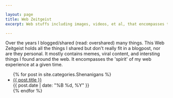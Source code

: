 ```yaml
---

layout: page
title: Web Zeitgeist 
excerpt: Web stuffs including images, videos, et al, that encompasses the 'spirit' of my web experience at a given time.

---
```


<div class="description-blue">Over the years I blogged/shared (read: overshared) many things. This Web Zeitgeist holds all the things I shared but don't really fit in a blogpost, nor are they personal. It mostly contains memes, viral content, and intersting things I found around the web. It encompasses the 'spirit' of my web experience at a given time.</div>

<ul class="post-list">
{% for post in site.categories.Shenanigans %} 
  <li><article><a href="{{ site.siteurl }}{{ post.url }}">{{ post.title }} </a>
  <div class="entry-date"><time datetime="{{ post.date | date_to_xmlschema }}">{{ post.date | date: "%B %d, %Y" }}</time></div>
  </article></li>
{% endfor %}
</ul>
